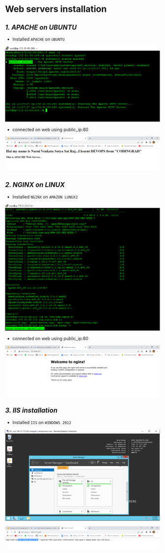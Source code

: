 # Web servers installation

## ***1. APACHE on UBUNTU***  

- Installed `APACHE` on `UBUNTU`  

![apache1](https://github.com/SaaiRaj/DEVOPS/blob/main/web%20servers%20installation/images/apache%201.PNG)

- connected on web using public_ip:80  

![apache2](https://github.com/SaaiRaj/DEVOPS/blob/main/web%20servers%20installation/images/apache%202.PNG)

## ***2. NGINX on LINUX***

- Installed `NGINX` on `AMAZON LUNUX2`  

![nginx1](https://github.com/SaaiRaj/DEVOPS/blob/main/web%20servers%20installation/images/nginx%201.PNG)

- connected on web using public_ip:80  

![nginx2](https://github.com/SaaiRaj/DEVOPS/blob/main/web%20servers%20installation/images/nginx%202.PNG)

## ***3. IIS installation***

- Installed `IIS` on `WINDOWS 2012`  

![iis1](https://github.com/SaaiRaj/DEVOPS/blob/main/web%20servers%20installation/images/iis%201.PNG)

![iis2](https://github.com/SaaiRaj/DEVOPS/blob/main/web%20servers%20installation/images/iis%202.PNG)
